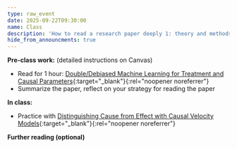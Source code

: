 ```yaml
---
type: raw_event
date: 2025-09-22T09:30:00
name: Class
description: 'How to read a research paper deeply 1: theory and methods'
hide_from_announcments: true
---
```


**Pre-class work:** (detailed instructions on Canvas)

* Read for 1 hour: [Double/Debiased Machine Learning for Treatment and Causal Parameters](https://arxiv.org/abs/1608.00060){:target="_blank"}{:rel="noopener noreferrer"}
* Summarize the paper, reflect on your strategy for reading the paper


**In class:**
* Practice with [Distinguishing Cause from Effect with Causal Velocity Models](https://arxiv.org/abs/2502.05122){:target="_blank"}{:rel="noopener noreferrer"}



**Further reading (optional)**
